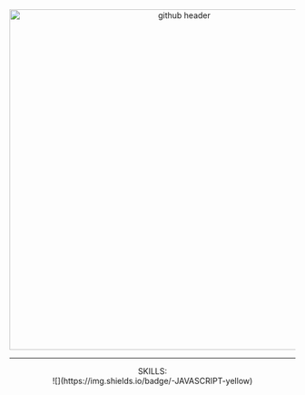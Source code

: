 <div align="center">

<img src="https://s3.amazonaws.com/fullstackfeed/images/typescript-3.jpg" alt="github header" width="600"/>
<hr>
SKILLS:
<br>
  ![](https://img.shields.io/badge/-JAVASCRIPT-yellow)
<br>
</div>

